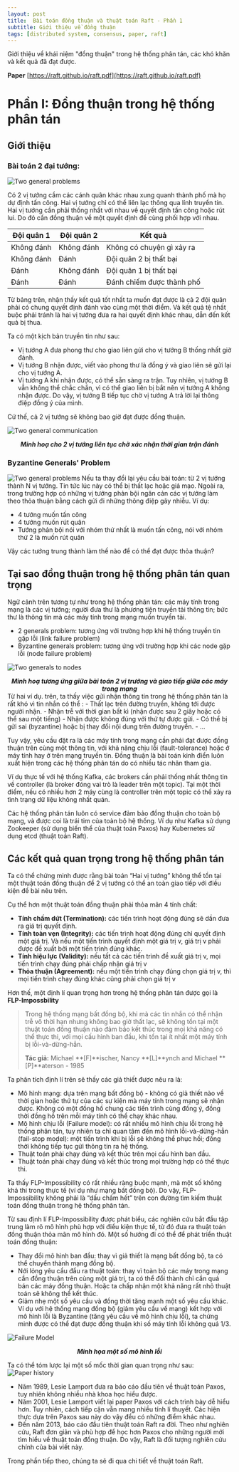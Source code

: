 ```yaml
---
layout: post
title:  Bài toán đồng thuận và thuật toán Raft - Phần 1
subtitle: Giới thiệu về đồng thuận 
tags: [distributed system, consensus, paper, raft]
---
```


Giới thiệu về khái niệm "đồng thuận" trong hệ thống phân tán, các khó khăn và kết quả đã đạt được.

**Paper** [https://raft.github.io/raft.pdf](https://raft.github.io/raft.pdf)

# Phần I: Đồng thuận trong hệ thống phân tán

## Giới thiệu 

### Bài toán 2 đại tướng:

![Two general problems](/assets/img/2020-11-01/2-general-problem.png)

Có 2 vị tướng cầm các cánh quân khác nhau xung quanh thành phố mà họ dự định tấn công. Hai vị tướng chỉ có thể liên lạc thông qua lính truyền tin. Hai vị tướng cần phải thống nhất với nhau về quyết định tấn công hoặc rút lui. Do đó cần đồng thuận về một quyết định để cùng phối hợp với nhau. 

| Đội quân 1 | Đội quân 2 | Kết quả |
|-------|--------|---------|
| Không đánh | Không đánh | Không có chuyện gì xảy ra|
| Không đánh| Đánh | Đội quân 2 bị thất bại |
| Đánh | Không đánh | Đội quân 1 bị thất bại |
| Đánh | Đánh | Đánh chiếm được thành phố |

Từ bảng trên, nhận thấy kết quả tốt nhất ta muốn đạt được là cả 2 đội quân phải có chung quyết định đánh vào cùng một thời điểm. Và kết quả tệ nhất buộc phải tránh là hai vị tướng đưa ra hai quyết định khác nhau, dẫn đến kết quả bị thua.

Ta có một kịch bản truyền tin như sau:
- Vị tướng A đưa phong thư cho giao liên gửi cho vị tướng B thống nhất giờ đánh.
- Vị tướng B nhận được, viết vào phong thư là đồng ý và giao liên sẽ gửi lại cho vị tướng A. 
- Vị tướng A khi nhận được, có thể sẵn sàng ra trận. Tuy nhiên, vị tướng B vẫn không thể chắc chắn, vì có thể giao liên bị bắt nên vị tướng A không nhận được. Do vậy, vị tướng B tiếp tục chờ vị tướng A trả lời lại thông điệp đồng ý của mình.
    
Cứ thế, cả 2 vị tướng sẽ không bao giờ đạt được đồng thuận. 

![Two general communication](/assets/img/2020-11-01/2-general-communication.png)

<div style="text-align: center;"><b><i>Minh hoạ cho 2 vị tướng liên tục chờ xác nhận thời gian trận đánh</i></b></div>

### Byzantine Generals' Problem

![Two general problems](/assets/img/2020-11-01/byzantine-generals.png)
Nếu ta thay đổi lại yêu cầu bài toán: từ 2 vị tướng thành N vị tướng. Tin tức lúc này có thể bị thất lạc hoặc giả mạo. Ngoài ra, trong trường hợp có những vị tướng phản bội ngăn cản các vị tướng làm theo thỏa thuận bằng cách gửi đi những thông điệp gây nhiễu. Ví dụ:
- 4 tướng muốn tấn công
- 4 tướng muốn rút quân
- Tướng phản bội nói với nhóm thứ nhất là muốn tấn công, nói với nhóm thứ 2 là muốn rút quân

Vậy các tướng trung thành làm thế nào để có thể đạt được thỏa thuận?

## Tại sao đồng thuận trong hệ thống phân tán quan trọng
Ngữ cảnh trên tương tự như trong hệ thống phân tán: các máy tính trong mạng là các vị tướng; người đưa thư là phương tiện truyền tải thông tin; bức thư là thông tin mà các máy tính trong mạng muốn truyền tải. 
- 2 generals problem: tương ứng với trường hợp khi hệ thống truyền tin gặp lỗi (link failure problem)
- Byzantine generals problem: tương ứng với trường hợp khi các node gặp lỗi (node failure problem)

![Two generals to nodes](/assets/img/2020-11-01/2-generals-to-nodes.png)
<div style="text-align: center;"><b><i>Minh hoạ tương ứng giữa bài toán 2 vị trướng và giao tiếp giữa các máy trong mạng </i></b></div>
Từ hai ví dụ. trên, ta thấy việc gửi nhận thông tin trong hệ thống phân tán là rất khó vì tin nhắn có thể :
- Thất lạc trên đường truyền, không tới được người nhận.
- Nhận trễ với thời gian bất kì (nhận được sau 2 giây hoặc có thể sau một tiếng)
- Nhận được không đúng với thứ tự được gửi. 
- Có thể bị gửi sai (byzantine) hoặc bị thay đổi nội dung trên đường truyền. 
- ...

Tuy vậy, yêu cầu đặt ra là các máy tính trong mạng cần phải đạt được đồng thuận trên cùng một thông tin, với khả năng chịu lỗi (fault-tolerance) hoặc ở máy tính hay ở trên mạng truyền tin. Đồng thuận là bài toán kinh điển luôn xuất hiện trong các hệ thống phân tán do có nhiều tác nhân tham gia. 

Ví dụ thực tế với hệ thống Kafka, các brokers cần phải thống nhất thông tin về controller (là broker đóng vai trò là leader trên một topic). Tại một thời điểm, nếu có nhiều hơn 2 máy cùng là controller trên một topic có thể xảy ra tình trạng dữ liệu không nhất quán. 

Các hệ thống phân tán luôn có service đảm bảo đồng thuận cho toàn bộ mạng, và được coi là trái tim của toàn bộ hệ thống. Ví dụ như Kafka sử dụng Zookeeper (sử dụng biến thể của thuật toán Paxos) hay Kubernetes sử dụng etcd (thuật toán Raft).

## Các kết quả quan trọng trong hệ thống phân tán

Ta có thể chứng minh được rằng bài toán “Hai vị tướng” không thể tồn tại một thuật toán đồng thuận để 2 vị tướng có thể an toàn giao tiếp với điều kiện đề bài nêu trên. 

Cụ thể hơn một thuật toán đồng thuận phải thỏa mãn 4 tính chất:
- **Tính chấm dứt (Termination):** các tiến trình hoạt động đúng sẽ dần đưa ra giá trị quyết định.
- **Tính toàn vẹn (Integrity):** các tiến trình hoạt động đúng chỉ quyết định một giá trị. Và nếu một tiến trình quyết định một giá trị v, giá trị v phải được đề xuất bởi một tiến trình đúng khác. 
- **Tính hiệu lực (Validity):** nếu tất cả các tiến trình đề xuất giá trị v, mọi tiến trình  chạy đúng phải chấp nhận giá trị v
- **Thỏa thuận (Agreement):** nếu một tiến trình chạy đúng chọn giá trị v, thì mọi tiến trình chạy đúng khác cũng phải chọn giá trị v

Hơn thế, một định lí quan trọng hơn trong hệ thống phân tán được gọi là **FLP-Impossbility**

> Trong hệ thống mạng bất đồng bộ, khi mà các tin nhắn có thể nhận trễ vô thời hạn nhưng không bao giờ thất lạc, sẽ không tồn tại một thuật toán đồng thuận nào đảm bảo kết thúc trong mọi khả năng có thể thực thi, với mọi cấu hình ban đầu, khi tồn tại ít nhất một máy tính bị lỗi-và-dừng-hẳn.
>
> **Tác giả:** Michael **[F]**ischer, Nancy **[L]**ynch and Michael **[P]**aterson - 1985

Ta phân tích định lí trên sẽ thấy các giả thiết được nêu ra là:
- Mô hình mạng: dựa trên mạng bất đồng bộ - không có giả thiết nào về thời gian hoặc thứ tự của các sự kiện mà  máy tính trong mạng sẽ nhận được.  Không có một đồng hồ chung các tiến trình cùng đồng ý, đồng thời đồng hồ trên mỗi máy tính có thể chạy khác nhau.
- Mô hình chịu lỗi (Failure model): có rất nhiều mô hình chịu lỗi trong hệ thống phân tán, tuy nhiên ta chỉ quan tâm đến mô hình lỗi-và-dừng-hẳn (fail-stop model): một tiến trình khi bị lỗi sẽ không thể phục hồi; đồng thời không tiếp tục gửi thông tin ra hệ thống.
- Thuật toán phải chạy đúng và kết thúc trên mọi cấu hình ban đầu.
- Thuật toán phải chạy đúng và kết thúc trong mọi trường hợp có thể thực thi.

Ta thấy FLP-Impossibility có rất nhiều ràng buộc mạnh, mà một số không khả thi trong thực tế (ví dụ như mạng bất đồng bộ). Do vậy, FLP-Impossibility không phải là “dấu chấm hết” trên con đường tìm kiếm thuật toán đồng thuận trong hệ thống phân tán. 

Từ sau định lí FLP-Impossibility được phát biểu, các nghiên cứu bắt đầu tập trung làm rõ mô hình phù hợp với điều kiện thực tế, từ đó đưa ra thuật toán đồng thuận thỏa mãn mô hình đó. Một số hướng đi có thể để phát triển thuật toán đồng thuận:
- Thay đổi mô hình ban đầu: thay vì giả thiết là mạng bất đồng bộ, ta có thể chuyển thành mạng đồng bộ. 
- Nới lỏng yêu cầu đầu ra thuật toán: thay vì toàn bộ các máy trong mạng cần đồng thuận trên cùng một giá trị, ta có thể đổi thành chỉ cần quá bán các máy đồng thuận. Hoặc ta chấp nhận một khả năng rất nhỏ thuật toán sẽ không thể kết thúc. 
- Giảm nhẹ một số yêu cầu và đồng thời tăng mạnh một số yêu cầu khác. Ví dụ với hệ thống mạng đồng bộ (giảm yêu cầu về mạng) kết hợp với mô hình lỗi là Byzantine (tăng yêu cầu về mô hình chịu lỗi), ta chứng minh được có thể đạt được đồng thuận khi số máy tính lỗi không quá 1/3.

![Failure Model](/assets/img/2020-11-01/failure_model.png)
<div style="text-align: center;"><b><i>Minh họa một số mô hình lỗi</i></b></div>

Ta có thể tóm lược lại một số mốc thời gian quan trọng như sau:
![Paper history](/assets/img/2020-11-01/consensus_timeline.png)

- Năm 1989, Lesie Lamport đưa ra báo cáo đầu tiên về thuật toán Paxos, tuy nhiên không nhiều nhà khoa học hiểu được.
- Năm 2001, Lesie Lamport viết lại paper Paxos với cách trình bày dễ hiểu hơn.  Tuy nhiên, cách tiếp cận vẫn mang nhiều tính lí thuyết. Các hiện thực dựa trên Paxos sau này do vậy đều có những điểm khác nhau.
- Đến năm 2013, báo cáo đầu tiên thuật toán Raft ra đời. Theo như nghiên cứu, Raft đơn giản và phù hợp để học hơn Paxos cho những người mới tìm hiểu về thuật toán đồng thuận. Do vậy, Raft là đối tượng nghiên cứu chính của bài viết này.

Trong phần tiếp theo, chúng ta sẽ đi qua chi tiết về thuật toán Raft.